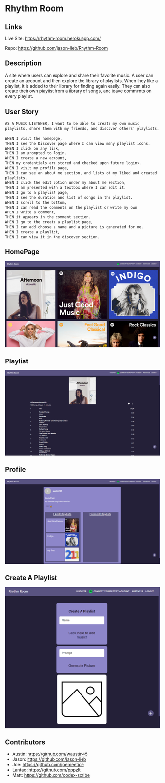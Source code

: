 # Rhythm Room

## Links

Live Site: https://rhythm-room.herokuapp.com/

Repo: https://github.com/jason-lieb/Rhythm-Room



## Description

A site where users can explore and share their favorite music.  A user can create an account and then explore the library of playlists.  When they like a playlist, it is added to their library for finding again easily.  They can also create their own playlist from a library of songs, and leave comments on every playlist.

## User Story

```
AS A MUSIC LISTENER, I want to be able to create my own music playlists, share them with my friends, and discover others' playlists.

WHEN I visit the homepage, 
THEN I see the Discover page where I can view many playlist icons.
WHEN I click on any link,
THEN I am prompted to login.
WHEN I create a new account,
THEN my credentials are stored and checked upon future logins.
WHEN I visit my profile page,
THEN I can see an about me section, and lists of my liked and created playlists.
WHEN I click the edit option under my about me section,
THEN I am presented with a textbox where I can edit it.
WHEN I go to a playlist page,
THEN I see the duration and list of songs in the playlist.
WHEN I scroll to the bottom, 
THEN I can read the comments on the playlist or write my own.
WHEN I write a comment,
THEN it appears in the comment section.
WHEN I go to the create a playlist page,
THEN I can add choose a name and a picture is generated for me.
WHEN I create a playlist,
THEN I can view it in the discover section.
```

## HomePage

![Alt Text](./readmeImages/homepage.PNG)

## Playlist

![Alt Text](./readmeImages/Playlist.PNG)

## Profile

![Alt Text](./readmeImages/Profile.PNG)

## Create A Playlist

![Alt Text](./readmeImages/create-2.PNG)

## Contributors
- Austin: https://github.com/waustin45
- Jason: https://github.com/jason-lieb
- Joe: https://github.com/joemeetjoe
- Lantao: https://github.com/pppzlt
- Matt: https://github.com/codex-scribe
